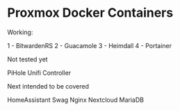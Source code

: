 # Proxmox Docker Containers

Working:

1 - BitwardenRS
2 - Guacamole
3 - Heimdall
4 - Portainer

Not tested yet

PiHole
Unifi Controller

Next intended to be covered

HomeAssistant
Swag
Nginx
Nextcloud
MariaDB
